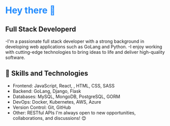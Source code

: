 <p align='center'>
 <p align='center'> <h1 style='color: #218bff;'> Hey there 👋 </h1></p>
</p>

## Full Stack Developerd
 
-I'm a passionate full stack developer with a strong background in developing web applications such as GoLang and Python. 
-I enjoy working with cutting-edge technologies to bring ideas to life and deliver high-quality software.
 
## 🚀 Skills and Technologies
 
- Frontend: JavaScript, React, , HTML, CSS, SASS
- Backend: GoLang, Django, Flask
- Databases: MySQL, MongoDB, PostgreSQL, GORM
- DevOps: Docker, Kubernetes, AWS, Azure
- Version Control: Git, GitHub
- Other: RESTful APIs
I'm always open to new opportunities, collaborations, and discussions! 😊
